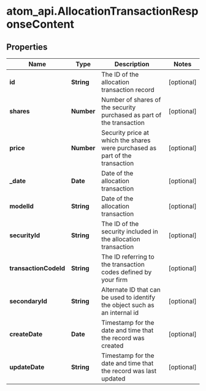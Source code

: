 # atom_api.AllocationTransactionResponseContent

## Properties
Name | Type | Description | Notes
------------ | ------------- | ------------- | -------------
**id** | **String** | The ID of the allocation transaction record | [optional] 
**shares** | **Number** | Number of shares of the security purchased as part of the transaction | [optional] 
**price** | **Number** | Security price at which the shares were purchased as part of the transaction | [optional] 
**_date** | **Date** | Date of the allocation transaction | [optional] 
**modelId** | **String** | Date of the allocation transaction | [optional] 
**securityId** | **String** | The ID of the security included in the allocation transaction | [optional] 
**transactionCodeId** | **String** | The ID referring to the transaction codes defined by your firm | [optional] 
**secondaryId** | **String** | Alternate ID that can be used to identify the object such as an internal id | [optional] 
**createDate** | **Date** | Timestamp for the date and time that the record was created | [optional] 
**updateDate** | **String** | Timestamp for the date and time that the record was last updated | [optional] 


